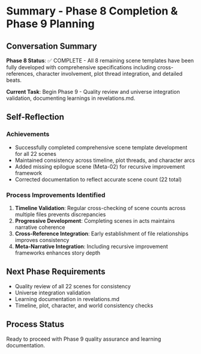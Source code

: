 # Summary - Phase 8 Completion & Phase 9 Planning

## Conversation Summary

**Phase 8 Status**: ✅ COMPLETE - All 8 remaining scene templates have been fully developed with comprehensive specifications including cross-references, character involvement, plot thread integration, and detailed beats.

**Current Task**: Begin Phase 9 - Quality review and universe integration validation, documenting learnings in revelations.md.

## Self-Reflection

### Achievements
- Successfully completed comprehensive scene template development for all 22 scenes
- Maintained consistency across timeline, plot threads, and character arcs
- Added missing epilogue scene (Meta-02) for recursive improvement framework
- Corrected documentation to reflect accurate scene count (22 total)

### Process Improvements Identified
1. **Timeline Validation**: Regular cross-checking of scene counts across multiple files prevents discrepancies
2. **Progressive Development**: Completing scenes in acts maintains narrative coherence
3. **Cross-Reference Integration**: Early establishment of file relationships improves consistency
4. **Meta-Narrative Integration**: Including recursive improvement frameworks enhances story depth

## Next Phase Requirements
- Quality review of all 22 scenes for consistency
- Universe integration validation
- Learning documentation in revelations.md
- Timeline, plot, character, and world consistency checks

## Process Status
Ready to proceed with Phase 9 quality assurance and learning documentation.
